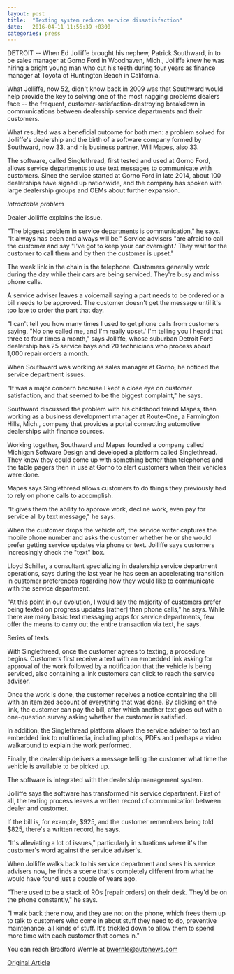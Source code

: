 ```yaml
---
layout: post
title:  "Texting system reduces service dissatisfaction"
date:   2016-04-11 11:56:39 +0300
categories: press
---
```

DETROIT -- When Ed Jolliffe brought his nephew, Patrick Southward, in to be sales manager at Gorno Ford in Woodhaven, Mich., Jolliffe knew he was hiring a bright young man who cut his teeth during four years as finance manager at Toyota of Huntington Beach in California.

What Jolliffe, now 52, didn't know back in 2009 was that Southward would help provide the key to solving one of the most nagging problems dealers face -- the frequent, customer-satisfaction-destroying breakdown in communications between dealership service departments and their customers.

What resulted was a beneficial outcome for both men: a problem solved for Jolliffe's dealership and the birth of a software company formed by Southward, now 33, and his business partner, Will Mapes, also 33.

The software, called Singlethread, first tested and used at Gorno Ford, allows service departments to use text messages to communicate with customers. Since the service started at Gorno Ford in late 2014, about 100 dealerships have signed up nationwide, and the company has spoken with large dealership groups and OEMs about further expansion.

*Intractable problem*

Dealer Jolliffe explains the issue.

"The biggest problem in service departments is communication," he says. "It always has been and always will be." Service advisers "are afraid to call the customer and say "I've got to keep your car overnight.' They wait for the customer to call them and by then the customer is upset."

The weak link in the chain is the telephone. Customers generally work during the day while their cars are being serviced. They're busy and miss phone calls.

A service adviser leaves a voicemail saying a part needs to be ordered or a bill needs to be approved. The customer doesn't get the message until it's too late to order the part that day.

"I can't tell you how many times I used to get phone calls from customers saying, "No one called me, and I'm really upset.' I'm telling you I heard that three to four times a month," says Jolliffe, whose suburban Detroit Ford dealership has 25 service bays and 20 technicians who process about 1,000 repair orders a month.

When Southward was working as sales manager at Gorno, he noticed the service department issues.

"It was a major concern because I kept a close eye on customer satisfaction, and that seemed to be the biggest complaint," he says.

Southward discussed the problem with his childhood friend Mapes, then working as a business development manager at Route-One, a Farmington Hills, Mich., company that provides a portal connecting automotive dealerships with finance sources.

Working together, Southward and Mapes founded a company called Michigan Software Design and developed a platform called Singlethread. They knew they could come up with something better than telephones and the table pagers then in use at Gorno to alert customers when their vehicles were done.

Mapes says Singlethread allows customers to do things they previously had to rely on phone calls to accomplish.

"It gives them the ability to approve work, decline work, even pay for service all by text message," he says.

When the customer drops the vehicle off, the service writer captures the mobile phone number and asks the customer whether he or she would prefer getting service updates via phone or text. Jolliffe says customers increasingly check the "text" box.

Lloyd Schiller, a consultant specializing in dealership service department operations, says during the last year he has seen an accelerating transition in customer preferences regarding how they would like to communicate with the service department.

"At this point in our evolution, I would say the majority of customers prefer being texted on progress updates [rather] than phone calls," he says. While there are many basic text messaging apps for service departments, few offer the means to carry out the entire transaction via text, he says.

Series of texts

With Singlethread, once the customer agrees to texting, a procedure begins. Customers first receive a text with an embedded link asking for approval of the work followed by a notification that the vehicle is being serviced, also containing a link customers can click to reach the service adviser.

Once the work is done, the customer receives a notice containing the bill with an itemized account of everything that was done. By clicking on the link, the customer can pay the bill, after which another text goes out with a one-question survey asking whether the customer is satisfied.

In addition, the Singlethread platform allows the service adviser to text an embedded link to multimedia, including photos, PDFs and perhaps a video walkaround to explain the work performed.

Finally, the dealership delivers a message telling the customer what time the vehicle is available to be picked up.

The software is integrated with the dealership management system.

Jolliffe says the software has transformed his service department. First of all, the texting process leaves a written record of communication between dealer and customer.

If the bill is, for example, $925, and the customer remembers being told $825, there's a written record, he says.

"It's alleviating a lot of issues," particularly in situations where it's the customer's word against the service adviser's.

When Jolliffe walks back to his service department and sees his service advisers now, he finds a scene that's completely different from what he would have found just a couple of years ago.

"There used to be a stack of ROs [repair orders] on their desk. They'd be on the phone constantly," he says.

"I walk back there now, and they are not on the phone, which frees them up to talk to customers who come in about stuff they need to do, preventive maintenance, all kinds of stuff. It's trickled down to allow them to spend more time with each customer that comes in."

You can reach Bradford Wernle at bwernle@autonews.com 

[Original Article](http://www.autonews.com/article/20160411/RETAIL07/304119951/texting-system-reduces-service-dissatisfaction)